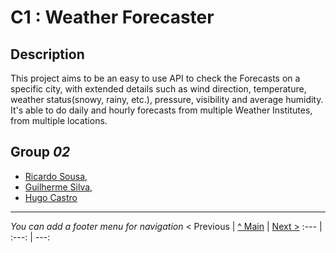 # C1 : Weather Forecaster

## Description
This project aims to be an easy to use API to check the Forecasts on a specific city, with extended details such as wind direction, temperature, weather status(snowy, rainy, etc.), pressure, visibility and average humidity. It's able to do daily and hourly forecasts from multiple Weather Institutes, from multiple locations.


## Group _02_

* [Ricardo Sousa](https://github.com/a037322),
* [Guilherme Silva](https://github.com/guylhermers), 
* [Hugo Castro](https://github.com/Hugo-D-Lanco)



---
_You can add a footer menu for navigation_ 
< Previous | [^ Main](https://github.com/INF2021-PW-G02/WeatherForecaster) | [Next >](c2.md)
:--- | :---: | ---: 